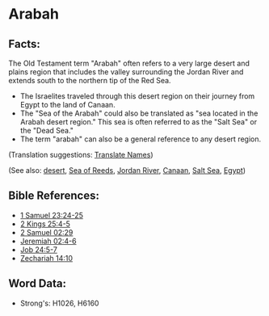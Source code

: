 # Arabah #

## Facts: ##

The Old Testament term "Arabah" often refers to a very large desert and plains region that includes the valley surrounding the Jordan River and extends south to the northern tip of the Red Sea.

* The Israelites traveled through this desert region on their journey from Egypt to the land of Canaan.
* The "Sea of the Arabah" could also be translated as "sea located in the Arabah desert region." This sea is often referred to as the "Salt Sea" or the "Dead Sea."
* The term "arabah" can also be a general reference to any desert region.

(Translation suggestions: [Translate Names](rc://en/ta/man/translate/translate-names))

(See also: [desert](../other/desert.md), [Sea of Reeds](../names/redsea.md), [Jordan River](../names/jordanriver.md), [Canaan](../names/canaan.md), [Salt Sea](../names/saltsea.md), [Egypt](../names/egypt.md))

## Bible References: ##

* [1 Samuel 23:24-25](rc://en/tn/help/1sa/23/24)
* [2 Kings 25:4-5](rc://en/tn/help/2ki/25/04)
* [2 Samuel 02:29](rc://en/tn/help/2sa/02/29)
* [Jeremiah 02:4-6](rc://en/tn/help/jer/02/04)
* [Job 24:5-7](rc://en/tn/help/job/24/05)
* [Zechariah 14:10](rc://en/tn/help/zec/14/10)

## Word Data: ##

* Strong's: H1026, H6160
